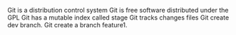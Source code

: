Git is a distribution control system
Git is free software distributed under the GPL
Git has a mutable index called stage
Git tracks changes files
Git create dev branch.
Git create a branch feature1.
